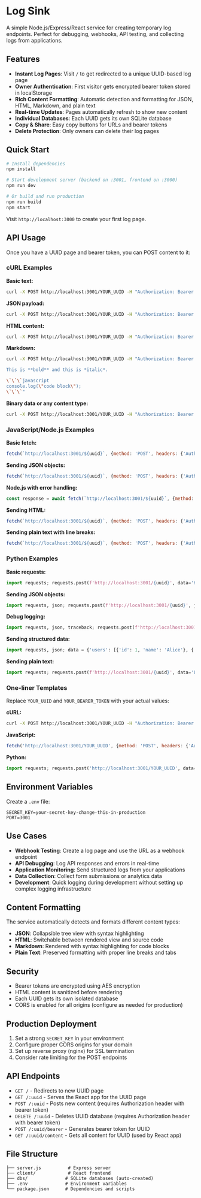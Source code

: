 # Log Sink

A simple Node.js/Express/React service for creating temporary log endpoints. Perfect for debugging, webhooks, API testing, and collecting logs from applications.

## Features

- **Instant Log Pages**: Visit `/` to get redirected to a unique UUID-based log page
- **Owner Authentication**: First visitor gets encrypted bearer token stored in localStorage
- **Rich Content Formatting**: Automatic detection and formatting for JSON, HTML, Markdown, and plain text
- **Real-time Updates**: Pages automatically refresh to show new content
- **Individual Databases**: Each UUID gets its own SQLite database
- **Copy & Share**: Easy copy buttons for URLs and bearer tokens
- **Delete Protection**: Only owners can delete their log pages

## Quick Start

```bash
# Install dependencies
npm install

# Start development server (backend on :3001, frontend on :3000)
npm run dev

# Or build and run production
npm run build
npm start
```

Visit `http://localhost:3000` to create your first log page.

## API Usage

Once you have a UUID page and bearer token, you can POST content to it:

### cURL Examples

**Basic text:**
```bash
curl -X POST http://localhost:3001/YOUR_UUID -H "Authorization: Bearer YOUR_BEARER_TOKEN" -H "Content-Type: text/plain" -d "Hello World"
```

**JSON payload:**
```bash
curl -X POST http://localhost:3001/YOUR_UUID -H "Authorization: Bearer YOUR_BEARER_TOKEN" -H "Content-Type: application/json" -d '{"user":"john","status":"active","data":[1,2,3]}'
```

**HTML content:**
```bash
curl -X POST http://localhost:3001/YOUR_UUID -H "Authorization: Bearer YOUR_BEARER_TOKEN" -H "Content-Type: text/html" -d "<h1>Test</h1><p>This is <strong>HTML</strong> content</p>"
```

**Markdown:**
```bash
curl -X POST http://localhost:3001/YOUR_UUID -H "Authorization: Bearer YOUR_BEARER_TOKEN" -H "Content-Type: text/markdown" -d "# Markdown Test

This is **bold** and this is *italic*.

\`\`\`javascript
console.log(\"code block\");
\`\`\`"
```

**Binary data or any content type:**
```bash
curl -X POST http://localhost:3001/YOUR_UUID -H "Authorization: Bearer YOUR_BEARER_TOKEN" --data-binary @file.txt
```

### JavaScript/Node.js Examples

**Basic fetch:**
```javascript
fetch(`http://localhost:3001/${uuid}`, {method: 'POST', headers: {'Authorization': `Bearer ${bearerToken}`, 'Content-Type': 'text/plain'}, body: 'Hello from JS'})
```

**Sending JSON objects:**
```javascript
fetch(`http://localhost:3001/${uuid}`, {method: 'POST', headers: {'Authorization': `Bearer ${bearerToken}`, 'Content-Type': 'application/json'}, body: JSON.stringify({user: 'alice', timestamp: Date.now(), data: {items: [1,2,3], status: 'ok'}})})
```

**Node.js with error handling:**
```javascript
const response = await fetch(`http://localhost:3001/${uuid}`, {method: 'POST', headers: {'Authorization': `Bearer ${bearerToken}`, 'Content-Type': 'application/json'}, body: JSON.stringify({error: 'Something went wrong', stack: error.stack, timestamp: new Date().toISOString()})}); console.log(await response.json());
```

**Sending HTML:**
```javascript
fetch(`http://localhost:3001/${uuid}`, {method: 'POST', headers: {'Authorization': `Bearer ${bearerToken}`, 'Content-Type': 'text/html'}, body: '<div class="alert"><h3>Alert</h3><p>Something happened at ' + new Date().toLocaleString() + '</p></div>'})
```

**Sending plain text with line breaks:**
```javascript
fetch(`http://localhost:3001/${uuid}`, {method: 'POST', headers: {'Authorization': `Bearer ${bearerToken}`, 'Content-Type': 'text/plain'}, body: 'Line 1\nLine 2\nLine 3'})
```

### Python Examples

**Basic requests:**
```python
import requests; requests.post(f'http://localhost:3001/{uuid}', data='Hello from Python', headers={'Authorization': f'Bearer {bearer_token}', 'Content-Type': 'text/plain'})
```

**Sending JSON objects:**
```python
import requests, json; requests.post(f'http://localhost:3001/{uuid}', json={'user': 'bob', 'scores': [85, 92, 78], 'metadata': {'timestamp': '2023-01-01', 'version': '1.0'}}, headers={'Authorization': f'Bearer {bearer_token}'})
```

**Debug logging:**
```python
import requests, json, traceback; requests.post(f'http://localhost:3001/{uuid}', json={'level': 'ERROR', 'message': 'Database connection failed', 'traceback': traceback.format_exc(), 'context': {'user_id': 123, 'request_id': 'abc-def'}}, headers={'Authorization': f'Bearer {bearer_token}'})
```

**Sending structured data:**
```python
import requests, json; data = {'users': [{'id': 1, 'name': 'Alice'}, {'id': 2, 'name': 'Bob'}], 'total': 2, 'page': 1}; requests.post(f'http://localhost:3001/{uuid}', data=json.dumps(data, indent=2), headers={'Authorization': f'Bearer {bearer_token}', 'Content-Type': 'application/json'})
```

**Sending plain text:**
```python
import requests; requests.post(f'http://localhost:3001/{uuid}', data='Line 1\nLine 2\nTab:\tvalue', headers={'Authorization': f'Bearer {bearer_token}', 'Content-Type': 'text/plain'})
```

### One-liner Templates

Replace `YOUR_UUID` and `YOUR_BEARER_TOKEN` with your actual values:

**cURL:**
```bash
curl -X POST http://localhost:3001/YOUR_UUID -H "Authorization: Bearer YOUR_BEARER_TOKEN" -d "YOUR_CONTENT"
```

**JavaScript:**
```javascript
fetch('http://localhost:3001/YOUR_UUID', {method: 'POST', headers: {'Authorization': 'Bearer YOUR_BEARER_TOKEN'}, body: 'YOUR_CONTENT'})
```

**Python:**
```python
import requests; requests.post('http://localhost:3001/YOUR_UUID', data='YOUR_CONTENT', headers={'Authorization': 'Bearer YOUR_BEARER_TOKEN'})
```

## Environment Variables

Create a `.env` file:

```
SECRET_KEY=your-secret-key-change-this-in-production
PORT=3001
```

## Use Cases

- **Webhook Testing**: Create a log page and use the URL as a webhook endpoint
- **API Debugging**: Log API responses and errors in real-time
- **Application Monitoring**: Send structured logs from your applications
- **Data Collection**: Collect form submissions or analytics data
- **Development**: Quick logging during development without setting up complex logging infrastructure

## Content Formatting

The service automatically detects and formats different content types:

- **JSON**: Collapsible tree view with syntax highlighting
- **HTML**: Switchable between rendered view and source code
- **Markdown**: Rendered with syntax highlighting for code blocks
- **Plain Text**: Preserved formatting with proper line breaks and tabs

## Security

- Bearer tokens are encrypted using AES encryption
- HTML content is sanitized before rendering
- Each UUID gets its own isolated database
- CORS is enabled for all origins (configure as needed for production)

## Production Deployment

1. Set a strong `SECRET_KEY` in your environment
2. Configure proper CORS origins for your domain
3. Set up reverse proxy (nginx) for SSL termination
4. Consider rate limiting for the POST endpoints

## API Endpoints

- `GET /` - Redirects to new UUID page
- `GET /:uuid` - Serves the React app for the UUID page
- `POST /:uuid` - Posts new content (requires Authorization header with bearer token)
- `DELETE /:uuid` - Deletes UUID database (requires Authorization header with bearer token)
- `POST /:uuid/bearer` - Generates bearer token for UUID
- `GET /:uuid/content` - Gets all content for UUID (used by React app)

## File Structure

```
├── server.js          # Express server
├── client/            # React frontend
├── dbs/              # SQLite databases (auto-created)
├── .env              # Environment variables
└── package.json      # Dependencies and scripts
```